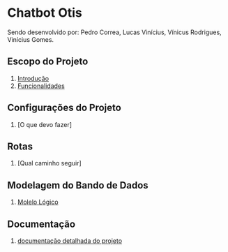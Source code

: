 # Chatbot Otis
Sendo desenvolvido por: Pedro Correa, Lucas Vinícius, Vínicus Rodrigues, Vinícius Gomes.
## Escopo do Projeto
1. [Introdução](https://github.com/Lvasp16rnd/python-HTML/blob/main/src/Introdu%C3%A7%C3%A3o.md)
2. [Funcionalidades](https://github.com/Lvasp16rnd/python-HTML/blob/main/src/funcionalidades.md)
## Configurações do Projeto
1. [O que devo fazer]
## Rotas
1. [Qual caminho seguir]
## Modelagem do Bando de Dados
1. [Molelo Lógico](https://github.com/pedrocsampaio/sprint1/blob/main/src/4.Modelagem/modelológico.md)
## Documentação
1. [documentação detalhada do projeto](https://closed-watchmaker-f4d.notion.site/DOCUMENTA-O-ca17f0bbb1db4b3694dcf996265611b9)

